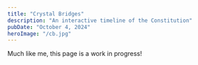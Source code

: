 ```yaml
---
title: "Crystal Bridges"
description: "An interactive timeline of the Constitution"
pubDate: "October 4, 2024"
heroImage: "/cb.jpg"
---
```


Much like me, this page is a work in progress!
